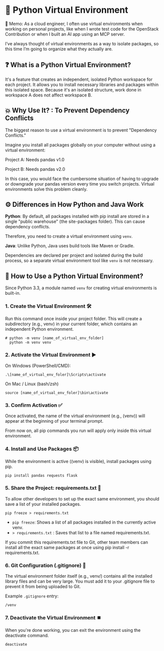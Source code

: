 # 🐍 Python Virtual Environment

📝 Memo: As a cloud engineer, I often use virtual environments when working on personal projects, like when I wrote test code for the OpenStack Contribution or when I built an AI app using an MCP server.

I’ve always thought of virtual environments as a way to isolate packages, so this time I’m going to organize what they actually are.

## ❓ What is a Python Virtual Environment?

It's a feature that creates an independent, isolated Python workspace for each project. It allows you to install necessary libraries and packages within this isolated space. Because it's an isolated structure, work done in workspace A does not affect workspace B.

## 💥 Why Use It? : To Prevent Dependency Conflicts
The biggest reason to use a virtual environment is to prevent "Dependency Conflicts."

Imagine you install all packages globally on your computer without using a virtual environment:

Project A: Needs pandas v1.0

Project B: Needs pandas v2.0

In this case, you would face the cumbersome situation of having to upgrade or downgrade your pandas version every time you switch projects. Virtual environments solve this problem cleanly.

## ⚙️ Differences in How Python and Java Work

**Python**: By default, all packages installed with pip install are stored in a single "public warehouse" (the site-packages folder). This can cause dependency conflicts.

Therefore, you need to create a virtual environment using `venv`.

**Java**: Unlike Python, Java uses build tools like Maven or Gradle.

Dependencies are declared per project and isolated during the build process, so a separate virtual environment tool like `venv` is not necessary.

## 🚀 How to Use a Python Virtual Environment?
Since Python 3.3, a module named `venv` for creating virtual environments is built-in.

### 1. Create the Virtual Environment 🛠️
Run this command once inside your project folder. This will create a subdirectory (e.g., venv) in your current folder, which contains an independent Python environment.

```
# python -m venv [name_of_virtual_env_folder]
  python -m venv venv
```

### 2. Activate the Virtual Environment ▶️
On Windows (PowerShell/CMD):
```
.\[name_of_virtual_env_foler]\Scripts\activate
```

On Mac / Linux (bash/zsh)
```
source [name_of_virtual_env_foler]\bin\activate
```

### 3. Confirm Activation ✅
Once activated, the name of the virtual environment (e.g., (venv)) will appear at the beginning of your terminal prompt.

From now on, all pip commands you run will apply only inside this virtual environment.

### 4. Install and Use Packages 📦
While the environment is active ((venv) is visible), install packages using pip.

```
pip install pandas requests flask
```

### 5. Share the Project: requirements.txt 🤝
To allow other developers to set up the exact same environment, you should save a list of your installed packages.

```
pip freeze > requirements.txt
```
- `pip freeze`: Shows a list of all packages installed in the currently active venv.
- `> requirements.txt` : Saves that list to a file named requirements.txt.

If you commit this requirements.txt file to Git, other team members can install all the exact same packages at once using pip install -r requirements.txt.

### 6. Git Configuration (.gitignore) 🚫
The virtual environment folder itself (e.g., venv/) contains all the installed library files and can be very large. You must add it to your .gitignore file to prevent it from being uploaded to Git.

Example `.gitignore` entry:
```
/venv
```

### 7. Deactivate the Virtual Environment ⏹️
When you're done working, you can exit the environment using the deactivate command.
```
deactivate
```